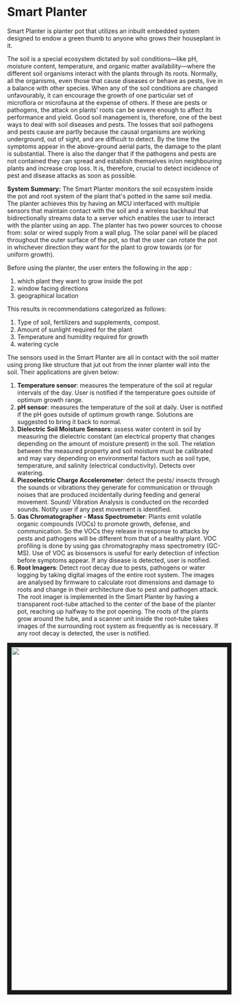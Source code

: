 # Smart Planter

Smart Planter is planter pot that utilizes an inbuilt embedded system designed to endow a green thumb to anyone who grows their houseplant in it.

The soil is a special ecosystem dictated by soil conditions—like pH, moisture content, temperature, and organic matter availability—where the different soil organisms interact with the plants through its roots. Normally, all the organisms, even those that cause diseases or behave as pests, live in a balance with other species.
When any of the soil conditions are changed unfavourably, it can encourage the growth of one particular set of microflora or microfauna at the expense of others. If these are pests or pathogens, the attack on plants’ roots can be severe enough to affect its performance and yield. Good soil management is, therefore, one of the best ways to deal with soil diseases and pests.
The losses that soil pathogens and pests cause are partly because the causal organisms are working underground, out of sight, and are difficult to detect. By the time the symptoms appear in the above-ground aerial parts, the damage to the plant is substantial. There is also the danger that if the pathogens and pests are not contained they can spread and establish themselves in/on neighbouring plants and increase crop loss.
It is, therefore, crucial to detect incidence of pest and disease attacks as soon as possible.

**System Summary:**
The Smart Planter monitors the soil ecosystem inside the pot and root system of the plant that's potted in the same soil media. The planter achieves this by having an MCU interfaced with multiple sensors that maintain contact with the soil and a wireless backhaul that bidirectionally streams data to a server which enables the user to interact with the planter using an app. The planter has two power sources to choose from: solar or wired supply from a wall plug. The solar panel will be placed throughout the outer surface of the pot, so that the user can rotate the pot in whichever direction they want for the plant to grow towards (or for uniform growth).

Before using the planter, the user enters the following in the app :

1. which plant they want to grow inside the pot
2. window facing directions
3. geographical location

This results in recommendations categorized as follows:

1. Type of soil, fertilizers and supplements, compost.
2. Amount of sunlight required for the plant
3. Temperature and humidity required for growth
4. watering cycle

The sensors used in the Smart Planter are all in contact with the soil matter using prong like structure that jut out from the inner planter wall into the soil. Their applications are given below:

1. **Temperature sensor**: measures the temperature of the soil at regular intervals of the day. User is notified if the temperature goes outside of optimum growth range.
2. **pH sensor**: measures the temperature of the soil at daily. User is notified if the pH goes outside of optimum growth range. Solutions are suggested to bring it back to normal.
3. **Dielectric Soil Moisture Sensors**: assess water content in soil by measuring the dielectric constant (an electrical property that changes depending on the amount of moisture present) in the soil. The relation between the measured property and soil moisture must be calibrated and may vary depending on environmental factors such as soil type, temperature, and salinity (electrical conductivity). Detects over watering.
4. **Piezoelectric Charge Accelerometer**: detect the pests/ insects through the sounds or vibrations they generate for communication or through noises that are produced incidentally during feeding and general movement. Sound/ Vibration Analysis is conducted on the recorded sounds. Notify user if any pest movement is identified.
5. **Gas Chromatographer - Mass Spectrometer**: Plants emit volatile organic compounds (VOCs) to promote growth, defense, and communication. So the VOCs they release in response to attacks by pests and pathogens will be different from that of a healthy plant. VOC profiling is done by using gas chromatography mass spectrometry (GC-MS). Use of VOC as biosensors is useful for early detection of infection before symptoms appear. If any disease is detected, user is notified.
6. **Root Imagers**: Detect root decay due to pests, pathogens or water logging by taking digital images of the entire root system. The images are analysed by firmware to calculate root dimensions and damage to roots and change in their architecture due to pest and pathogen attack. The root imager is implemented in the Smart Planter by having a transparent root-tube attached to the center of the base of the planter pot, reaching up halfway to the pot opening. The roots of the plants grow around the tube, and a scanner unit inside the root-tube takes images of the surrounding root system as frequently as is necessary. If any root decay is detected, the user is notified.

<p align="center">
<img src="https://user-images.githubusercontent.com/18359133/142734425-56e518c1-e162-4fd2-827e-c92a7caaaccd.png" width="800" height="800" border="10"/>
</p>



